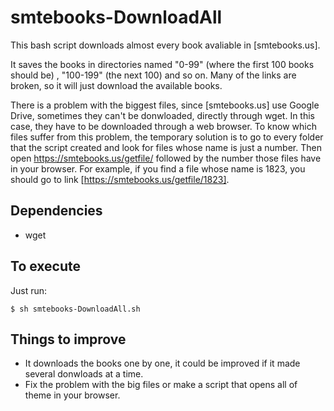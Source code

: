 # smtebooks-DownloadAll

This bash script downloads almost every book avaliable in [smtebooks.us]. 

It saves the books in directories named "0-99" (where the first 100 books should be) , "100-199" (the next 100) and so on. Many of the links are broken, so it will just download the available books.

There is a problem with the biggest files, since [smtebooks.us] use Google Drive, sometimes they can't be donwloaded, directly through wget. In this case, they have to be downloaded through a web browser. To know which files suffer from this problem, the temporary solution is to go to every folder that the script created and look for files whose name is just a number. Then open https://smtebooks.us/getfile/ followed by the number those files have in your browser. For example, if you find a file whose name is 1823, you should go to link [https://smtebooks.us/getfile/1823].

## Dependencies
- wget

## To execute
Just run:

	$ sh smtebooks-DownloadAll.sh

## Things to improve
- It downloads the books one by one, it could be improved if it made several donwloads at a time.
- Fix the problem with the big files or make a script that opens all of theme in your browser.

